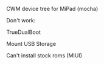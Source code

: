 CWM device tree for MiPad (mocha)

Don't work:

TrueDualBoot

Mount USB Storage

Can't install stock roms (MIUI)